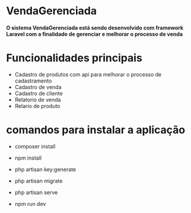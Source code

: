 # VendaGerenciada 

#### O sistema VendaGerenciada está sendo desenvolvido com framework Laravel com a finalidade de gerenciar e melhorar o processo de venda  

# Funcionalidades principais 

* Cadastro de produtos com api para melhorar o processo de cadastramento 
* Cadastro de venda 
* Cadastro de cliente
* Relatorio de venda 
* Relario de produto

# comandos para instalar a aplicação 

* composer install 

* npm install 

* php artisan key:generate

* php artisan migrate 

* php artisan serve 

* npm run dev 
